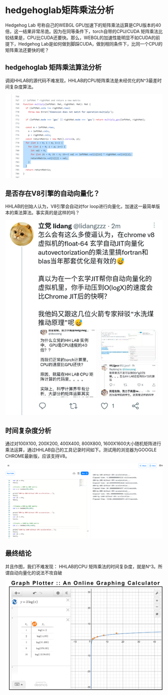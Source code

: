 # hedgehoglab矩阵乘法分析
 
Hedgehog Lab 号称自己的WEBGL GPU加速下的矩阵乘法运算是CPU版本的40倍，这一结果非常吊诡。因为在同等条件下，torch自带的CPU/CUDA 矩阵乘法比较结果是，CPU比CUDA还要快。那么，WEBGL的加速性能明显不如CUDA的前提下，Hedgehog Lab是如何做到脚踩CUDA，做到相同条件下，比同一个CPU的矩阵乘法还要快的呢？

## hedgehoglab 矩阵乘法算法分析

调阅HHLAB的源代码不难发现，HHLAB的CPU矩阵乘法是未经优化的N^3最差时间复杂度算法。

![](imgs/hhlab矩阵乘法CPU源代码.png)

## 是否存在V8引擎的自动向量化？

HHLAB的创始人认为，V8引擎会自动对for loop进行向量化，加速这一最简单版本的乘法算法。事实真的是这样的吗？

![](imgs/立党认为V8自带向量化.png)

## 时间复杂度分析

通过对100X100, 200X200, 400X400, 800X800, 1600X1600大小随机矩阵进行乘法运算，通过HHLAB自己的工具记录时间如下。测试用的浏览器为GOOGLE CHROME最新版，应该支持V8。

![](imgs/时间复杂度测试原始数据.png)

## 最终结论

并且作图，我们不难发现： HHLAB的CPU 矩阵乘法的时间复杂度，就是N^3。所谓自动向量化的说法不攻自破

![](imgs/立方时间复杂度.png)
